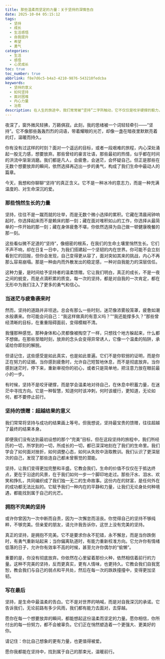 ```yaml
---
title: 那些温柔而坚定的力量：关于坚持的深情告白
date: 2025-10-04 05:15:12
tags:
  - 坚持
  - 成长
  - 生活感悟
  - 自我提升
  - 希望
  - 勇气
categories:
  - 生活
  - 感悟
  - 心灵成长
toc: true
toc_number: true
abbrlink: f8e7d6c5-b4a3-4210-9876-543210fedcba
keywords:
  - 坚持的意义
  - 如何坚持
  - 面对困难
  - 内心力量
  - 治愈
description: 在人生的旅途中，我们常常被“坚持”二字所触动，它不仅仅是咬牙硬撑的毅力，更是内心深处对美好、对希望的温柔守护。这篇文章将带你走进坚持的内在世界，感受那些在迷茫与疲惫中依然选择前行的力量，理解它如何悄然塑造我们，并最终成为我们生命中最宝贵的馈赠。
---
```


夜深了，窗外微风轻拂，万籁俱寂。此刻，我的思绪被一个词轻轻牵引——“坚持”。它不像那些轰轰烈烈的词语，带着耀眼的光芒，却像一盏在暗夜里默默亮着的灯，温暖而持久。

你有没有过这样的时刻？面对一个遥远的目标，或者一段艰难的旅程，内心深处涌起一股无力感，想要放弃。那些曾经的豪言壮语，那些最初的热情，似乎都在时间的洪流中渐渐消磨。我们都是凡人，会疲惫，会迷茫，会怀疑自己。但正是那些在无数个想要放弃的瞬间，依然选择再迈出一步的勇气，构成了我们生命中最动人的篇章。

今天，我想和你聊聊“坚持”的真正含义。它不是一种冰冷的意志力，而是一种充满温度的、对生命深沉的爱。

### 那些悄然生长的力量

坚持，往往不是一蹴而就的壮举，而是无数个微小选择的累积。它藏在清晨闹钟响起时，你选择起床而不是赖床的那一刻；藏在面对堆积如山的工作，你选择从最简单的一件开始的那一刻；藏在身体疲惫不堪，你依然选择为自己做一顿健康晚餐的那一刻。

这些看似微不足道的“坚持”，像细密的根系，在我们的生命土壤里悄然生长。它们不声不响，却在日复一日中，为我们搭建起一个坚韧的内在世界。你可能不会立刻看到它的回报，但你会发现，自己变得更从容了，面对突如其来的挑战，内心不再那么容易崩塌。那是一种由内而外散发出的稳定感，一种对自我能力的深层信任。

这种力量，是时间给予坚持者的温柔馈赠。它让我们明白，真正的成长，不是一夜之间的蜕变，而是点滴积累的质变。每一次的坚持，都是对自我的一次肯定，都在无形中为我们注入了更多的勇气和信心。

### 当迷茫与疲惫袭来时

然而，坚持的道路并非坦途。总会有那么一些时刻，迷茫像浓雾般笼罩，疲惫如潮水般袭来。你可能会问自己：“我这样做真的有意义吗？”“我还能撑多久？”那些曾经清晰的目标，在重重阻碍面前，变得模糊不清。

我懂那种感觉。那种身体和心灵都像被掏空了一样，只想找个地方躲起来，什么都不想做。在那些至暗时刻，放弃的念头会变得异常诱人，它像一个温柔的陷阱，承诺给你即刻的解脱。

但请记住，这些感受是如此真实，也是如此普遍。它们不是你软弱的证明，而是你正在努力的证据。当你感到疲惫时，允许自己短暂地休息，而不是彻底放弃。当你感到迷茫时，停下来，重新审视你的初心，或者只是简单地，把注意力放在眼前最小的一步。

有时候，坚持不是咬牙硬撑，而是学会温柔地对待自己，在休息中积蓄力量，在迷茫中寻找方向。它是一种智慧，知道何时该冲刺，何时该缓行，更知道，无论如何，都不要停止前行。

### 坚持的馈赠：超越结果的意义

我们常常将坚持与成功的结果画上等号。但我想说，坚持最宝贵的馈赠，往往超越了最终的结果本身。

即便我们没有达到最初设想的那个“完美”目标，但在这段坚持的旅程中，我们所经历的一切，所学到的一切，所成长的一切，都已深深地刻在了我们的生命里。我们学会了如何面对挫折，如何调整心态，如何从失败中汲取教训。我们认识了更深层次的自己，发现了那些连自己都未曾察觉的潜能。

坚持，让我们变得更加完整和丰盛。它教会我们，生命的价值不仅仅在于抵达终点，更在于沿途的风景，在于我们如何一步一个脚印地走过。那些汗水、泪水、欢笑和挣扎，共同编织成了我们独一无二的生命故事。这份内在的财富，是任何外在的成功都无法比拟的。它赋予我们一种内在的平静和力量，让我们无论身处何种境遇，都能找到属于自己的光芒。

### 拥抱不完美的坚持

或许你曾因为一次中断而自责，因为一次懈怠而沮丧。你觉得自己的坚持不够纯粹，不够完美。但亲爱的朋友，请允许我告诉你，这世上没有完美的坚持。

真正的坚持，是拥抱不完美。它不是要求你永不犯错，永不懈怠，而是当你跌倒时，有勇气重新站起来；当你偏离轨道时，有能力重新校准方向。它允许你有情绪低落的日子，允许你有效率不高的时候，甚至允许你偶尔的“偷懒”。

重要的是，你没有彻底放弃。你依然在心里留着那份火种，依然相信着前行的力量。这种不完美的坚持，反而更真实，更有人情味，也更持久。它教会我们自我宽恕，教会我们与自己的弱点和平共处，然后在每一次的跌跌撞撞中，变得更加坚韧。

### 写在最后

坚持，是生命中最温柔的告白。它不是对世界的呐喊，而是对自我深沉的承诺。它告诉我们，无论前路有多少风雨，我们都有能力去面对，去穿越。

愿你在每一个想要放弃的瞬间，都能想起这份温柔而坚定的力量。愿你相信，你所付出的每一份努力，都不会被辜负。它们正在悄然塑造着一个更强大、更美好的你。

请记住：你比自己想象的更有力量，也更值得被爱。

愿你我都能在坚持中，找到属于自己的那束光，温暖前行。